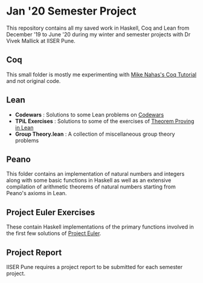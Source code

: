 # Jan '20 Semester Project

This repository contains all my saved work in Haskell, Coq and Lean from December '19 to June '20 during my winter and semester projects with Dr Vivek Mallick at IISER Pune.

## Coq

This small folder is mostly me experimenting with [Mike Nahas's Coq Tutorial](https://mdnahas.github.io/doc/nahas_tutorial) and not original code.

## Lean

- **Codewars** : Solutions to some Lean problems on [Codewars](https://www.codewars.com)
- **TPiL Exercises** : Solutions to some of the exercises of [Theorem Proving in Lean](https://leanprover.github.io/theorem_proving_in_lean)
- **Group Theory.lean** : A collection of miscellaneous group theory problems

## Peano

This folder contains an implementation of natural numbers and integers along with some basic functions in Haskell as well as an extensive compilation of arithmetic theorems of natural numbers starting from Peano's axioms in Lean.

## Project Euler Exercises

These contain Haskell implementations of the primary functions involved in the first few solutions of [Project Euler](https://projecteuler.net/archives).

## Project Report

IISER Pune requires a project report to be submitted for each semester project.
